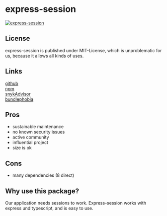 # express-session
[![express-session](https://snyk.io/advisor/npm-package/express-session/badge.svg)](https://snyk.io/advisor/npm-package/express-session)

## License
express-session is published under MIT-License, which is unproblematic for us, because it allows all kinds of uses.

## Links
[github](https://github.com/expressjs/session)<br>
[npm](https://www.npmjs.com/package/express-session)<br>
[snykAdvisor](https://snyk.io/advisor/npm-package/express-session)<br>
[bundlephobia](https://bundlephobia.com/package/express-session@1.17.3)

## Pros
* sustainable maintenance
* no known security issues
* active community
* influential project
* size is ok

## Cons
* many dependencies (8 direct)

## Why use this package?
Our application needs sessions to work. Express-session works with express und typescript, and is easy to use.